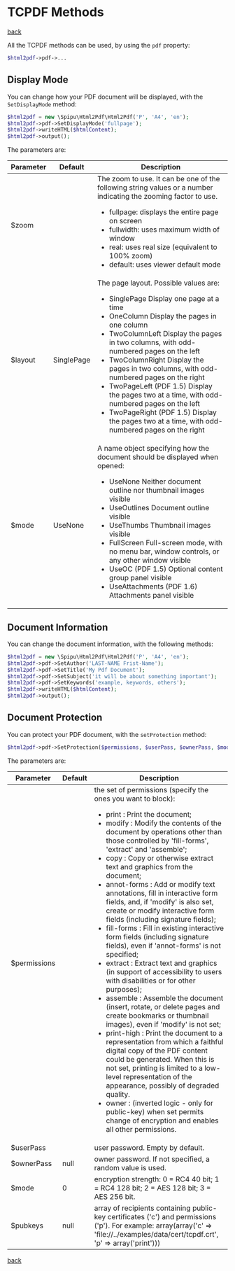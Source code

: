 # TCPDF Methods

[back](./README.md)

All the TCPDF methods can be used, by using the `pdf` property:

```php
$html2pdf->pdf->...
```

## Display Mode

You can change how your PDF document will be displayed, with the `SetDisplayMode` method:

```php
$html2pdf = new \Spipu\Html2Pdf\Html2Pdf('P', 'A4', 'en');
$html2pdf->pdf->SetDisplayMode('fullpage');
$html2pdf->writeHTML($htmlContent);
$html2pdf->output();
```

The parameters are:

Parameter| Default | Description
---------|---------|-------------
$zoom | | The zoom to use. It can be one of the following string values or a number indicating the zooming factor to use. <ul><li>fullpage: displays the entire page on screen </li><li>fullwidth: uses maximum width of window</li><li>real: uses real size (equivalent to 100% zoom)</li><li>default: uses viewer default mode</li></ul>
$layout | SinglePage | The page layout. Possible values are:<ul><li>SinglePage Display one page at a time</li><li>OneColumn Display the pages in one column</li><li>TwoColumnLeft Display the pages in two columns, with odd-numbered pages on the left</li><li>TwoColumnRight Display the pages in two columns, with odd-numbered pages on the right</li><li>TwoPageLeft (PDF 1.5) Display the pages two at a time, with odd-numbered pages on the left</li><li>TwoPageRight (PDF 1.5) Display the pages two at a time, with odd-numbered pages on the right</li></ul>
$mode | UseNone | A name object specifying how the document should be displayed when opened:<ul><li>UseNone Neither document outline nor thumbnail images visible</li><li>UseOutlines Document outline visible</li><li>UseThumbs Thumbnail images visible</li><li>FullScreen Full-screen mode, with no menu bar, window controls, or any other window visible</li><li>UseOC (PDF 1.5) Optional content group panel visible</li><li>UseAttachments (PDF 1.6) Attachments panel visible</li></ul>

## Document Information

You can change the document information, with the following methods:

```php
$html2pdf = new \Spipu\Html2Pdf\Html2Pdf('P', 'A4', 'en');
$html2pdf->pdf->SetAuthor('LAST-NAME Frist-Name');
$html2pdf->pdf->SetTitle('My Pdf Document');
$html2pdf->pdf->SetSubject('it will be about something important');
$html2pdf->pdf->SetKeywords('example, keywords, others');
$html2pdf->writeHTML($htmlContent);
$html2pdf->output();
```

## Document Protection

You can protect your PDF document, with the `setProtection` method:

```php
$html2pdf->pdf->SetProtection($permissions, $userPass, $ownerPass, $mode, $pubkeys);
```

The parameters are:

Parameter| Default | Description
---------|---------|-------------
$permissions | | the set of permissions (specify the ones you want to block):<ul><li>print : Print the document;</li><li>modify : Modify the contents of the document by operations other than those controlled by 'fill-forms', 'extract' and 'assemble';</li><li>copy : Copy or otherwise extract text and graphics from the document;</li><li>annot-forms : Add or modify text annotations, fill in interactive form fields, and, if 'modify' is also set, create or modify interactive form fields (including signature fields);</li><li>fill-forms : Fill in existing interactive form fields (including signature fields), even if 'annot-forms' is not specified;</li><li>extract : Extract text and graphics (in support of accessibility to users with disabilities or for other purposes);</li><li>assemble : Assemble the document (insert, rotate, or delete pages and create bookmarks or thumbnail images), even if 'modify' is not set;</li><li>print-high : Print the document to a representation from which a faithful digital copy of the PDF content could be generated. When this is not set, printing is limited to a low-level representation of the appearance, possibly of degraded quality.</li><li>owner : (inverted logic - only for public-key) when set permits change of encryption and enables all other permissions.</li></ul>
$userPass | | user password. Empty by default.
$ownerPass | null | owner password. If not specified, a random value is used.
$mode | 0 | encryption strength: 0 = RC4 40 bit; 1 = RC4 128 bit; 2 = AES 128 bit; 3 = AES 256 bit.
$pubkeys | null| array of recipients containing public-key certificates ('c') and permissions ('p'). For example: array(array('c' => 'file://../examples/data/cert/tcpdf.crt', 'p' => array('print')))

[back](./README.md)
